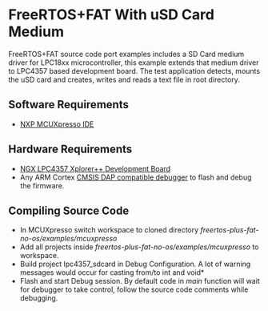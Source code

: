 # FreeRTOS+FAT With uSD Card Medium 

FreeRTOS+FAT source code port examples includes a SD Card medium driver for LPC18xx microcontroller, this example extends that medium driver to LPC4357 based development board. The test application detects, mounts the uSD card and creates, writes and reads a text file in root directory.

## Software Requirements

* [NXP MCUXpresso IDE](https://www.nxp.com/support/developer-resources/software-development-tools/mcuxpresso-software-and-tools/mcuxpresso-integrated-development-environment-ide:MCUXpresso-IDE)

## Hardware Requirements

* [NGX LPC4357 Xplorer++ Development Board](https://ngxkart.com/products/lpc4357-xplorer)
* Any ARM Cortex [CMSIS DAP compatible debugger](https://ravikiranb.com/projects/cmsis-dap-debug/) to flash and debug the firmware.

## Compiling Source Code

* In MCUXpresso switch workspace to cloned directory *freertos-plus-fat-no-os/examples/mcuxpresso*
* Add all projects inside *freertos-plus-fat-no-os/examples/mcuxpresso* to workspace.
* Build project lpc4357_sdcard in Debug Configuration. A lot of warning messages would occur for casting from/to int and void*
* Flash and start Debug session. By default code in *main* function will wait for debugger to take control, follow the source code comments while debugging.

